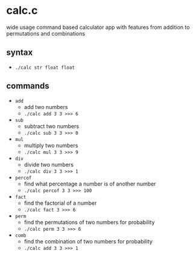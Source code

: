 # calc.c
wide usage command based calculator app with features from addition to permutations and combinations
## syntax
- `./calc str float float`
## commands
- `add`
  - add two numbers
  - `./calc add 3 3 >>> 6`
- `sub`
  - subtract two numbers
  - `./calc sub 3 3 >>> 0`
- `mul`
  - multiply two numbers
  - `./calc mul 3 3 >>> 9`
- `div`
  - divide two numbers
  - `./calc div 3 3 >>> 1`
- `percof`
    - find what percentage a number is of another number
    - `./calc percof 3 3 >>> 100`
- `fact`
  - find the factorial of a number
  - `./calc fact 3 >>> 6`
- `perm`
  - find the permutations of two numbers for probability
  - `./calc perm 3 3 >>> 6`
- `comb`
  - find the combination of two numbers for probability
  - `./calc add 3 3 >>> 1`
